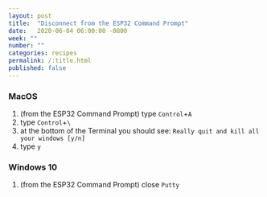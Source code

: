 ```yaml
---
layout: post
title:  "Disconnect from the ESP32 Command Prompt"
date:   2020-06-04 06:00:00 -0800
week: ""
number: ""
categories: recipes
permalink: /:title.html
published: false
---
```


### MacOS

1. (from the ESP32 Command Prompt) type `Control`+`A`
2. type `Control`+`\`
3. at the bottom of the Terminal you should see: `Really quit and kill all your windows [y/n]`
4. type `y`

### Windows 10

1. (from the ESP32 Command Prompt) close `Putty`
